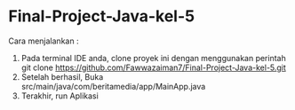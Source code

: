 # Final-Project-Java-kel-5
Cara menjalankan : 
1. Pada terminal IDE anda, clone proyek ini dengan menggunakan perintah git clone https://github.com/Fawwazaiman7/Final-Project-Java-kel-5.git
2. Setelah berhasil, Buka src/main/java/com/beritamedia/app/MainApp.java
3. Terakhir, run Aplikasi
